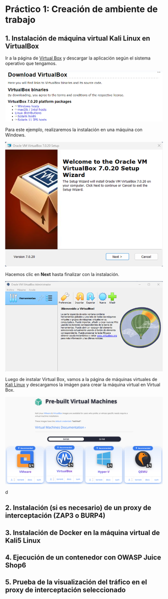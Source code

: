 # Práctico 1: Creación de ambiente de trabajo

## 1. Instalación de máquina virtual Kali Linux en VirtualBox

Ir a la página de [Virtual Box](https://www.virtualbox.org/wiki/Downloads) y descargar la aplicación según el sistema operativo que tengamos.

![Image1](Image1.png)

Para este ejemplo, realizaremos la instalación en una máquina con Windows.

![Image2](Image2.png)

Hacemos clic en __Next__ hasta finalizar con la instalación.

![Image3](Image3.png)

Luego de instalar Virtual Box, vamos a la página de máquinas virtuales de [Kali Linux](https://www.kali.org/get-kali/#kali-virtual-machines) y descargamos la imágen para crear la máquina virtual en Virtual Box.

![Image4](Image4.png)


d

## 2. Instalación (si es necesario) de un proxy de interceptación (ZAP3 o BURP4)
## 3. Instalación de Docker en la máquina virtual de Kali5 Linux
## 4. Ejecución de un contenedor con OWASP Juice Shop6
## 5. Prueba de la visualización del tráfico en el proxy de interceptación seleccionado
